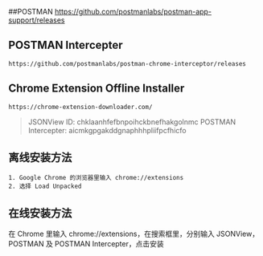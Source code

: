 ##POSTMAN
    https://github.com/postmanlabs/postman-app-support/releases

## POSTMAN Intercepter
    https://github.com/postmanlabs/postman-chrome-interceptor/releases

## Chrome Extension Offline Installer
    https://chrome-extension-downloader.com/
>JSONView ID: chklaanhfefbnpoihckbnefhakgolnmc
>POSTMAN Intercepter: aicmkgpgakddgnaphhhpliifpcfhicfo

## 离线安装方法
    1. Google Chrome 的浏览器里输入 chrome://extensions
    2. 选择 Load Unpacked
   
## 在线安装方法
在 Chrome 里输入 chrome://extensions，在搜索框里，分别输入 JSONView，POSTMAN 及 POSTMAN Intercepter，点击安装